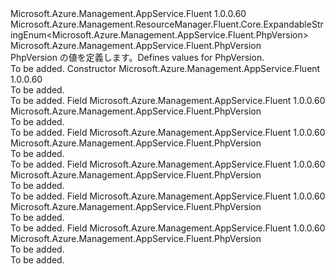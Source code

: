 <Type Name="PhpVersion" FullName="Microsoft.Azure.Management.AppService.Fluent.PhpVersion">
  <TypeSignature Language="C#" Value="public class PhpVersion : Microsoft.Azure.Management.ResourceManager.Fluent.Core.ExpandableStringEnum&lt;Microsoft.Azure.Management.AppService.Fluent.PhpVersion&gt;" />
  <TypeSignature Language="ILAsm" Value=".class public auto ansi beforefieldinit PhpVersion extends Microsoft.Azure.Management.ResourceManager.Fluent.Core.ExpandableStringEnum`1&lt;class Microsoft.Azure.Management.AppService.Fluent.PhpVersion&gt;" />
  <TypeSignature Language="DocId" Value="T:Microsoft.Azure.Management.AppService.Fluent.PhpVersion" />
  <TypeSignature Language="VB.NET" Value="Public Class PhpVersion&#xA;Inherits ExpandableStringEnum(Of PhpVersion)" />
  <TypeSignature Language="F#" Value="type PhpVersion = class&#xA;    inherit ExpandableStringEnum&lt;PhpVersion&gt;" />
  <AssemblyInfo>
    <AssemblyName>Microsoft.Azure.Management.AppService.Fluent</AssemblyName>
    <AssemblyVersion>1.0.0.60</AssemblyVersion>
  </AssemblyInfo>
  <Base>
    <BaseTypeName>Microsoft.Azure.Management.ResourceManager.Fluent.Core.ExpandableStringEnum&lt;Microsoft.Azure.Management.AppService.Fluent.PhpVersion&gt;</BaseTypeName>
    <BaseTypeArguments>
      <BaseTypeArgument TypeParamName="!0">Microsoft.Azure.Management.AppService.Fluent.PhpVersion</BaseTypeArgument>
    </BaseTypeArguments>
  </Base>
  <Interfaces />
  <Docs>
    <summary>
            <span data-ttu-id="f1bc8-101">PhpVersion の値を定義します。</span><span class="sxs-lookup"><span data-stu-id="f1bc8-101">Defines values for PhpVersion.</span></span>
            </summary>
    <remarks>To be added.</remarks>
  </Docs>
  <Members>
    <Member MemberName=".ctor">
      <MemberSignature Language="C#" Value="public PhpVersion ();" />
      <MemberSignature Language="ILAsm" Value=".method public hidebysig specialname rtspecialname instance void .ctor() cil managed" />
      <MemberSignature Language="DocId" Value="M:Microsoft.Azure.Management.AppService.Fluent.PhpVersion.#ctor" />
      <MemberSignature Language="VB.NET" Value="Public Sub New ()" />
      <MemberType>Constructor</MemberType>
      <AssemblyInfo>
        <AssemblyName>Microsoft.Azure.Management.AppService.Fluent</AssemblyName>
        <AssemblyVersion>1.0.0.60</AssemblyVersion>
      </AssemblyInfo>
      <Parameters />
      <Docs>
        <summary>To be added.</summary>
        <remarks>To be added.</remarks>
      </Docs>
    </Member>
    <Member MemberName="Off">
      <MemberSignature Language="C#" Value="public static readonly Microsoft.Azure.Management.AppService.Fluent.PhpVersion Off;" />
      <MemberSignature Language="ILAsm" Value=".field public static initonly class Microsoft.Azure.Management.AppService.Fluent.PhpVersion Off" />
      <MemberSignature Language="DocId" Value="F:Microsoft.Azure.Management.AppService.Fluent.PhpVersion.Off" />
      <MemberSignature Language="VB.NET" Value="Public Shared ReadOnly Off As PhpVersion " />
      <MemberSignature Language="F#" Value=" staticval mutable Off : Microsoft.Azure.Management.AppService.Fluent.PhpVersion" Usage="Microsoft.Azure.Management.AppService.Fluent.PhpVersion.Off" />
      <MemberType>Field</MemberType>
      <AssemblyInfo>
        <AssemblyName>Microsoft.Azure.Management.AppService.Fluent</AssemblyName>
        <AssemblyVersion>1.0.0.60</AssemblyVersion>
      </AssemblyInfo>
      <ReturnValue>
        <ReturnType>Microsoft.Azure.Management.AppService.Fluent.PhpVersion</ReturnType>
      </ReturnValue>
      <Docs>
        <summary>To be added.</summary>
        <remarks>To be added.</remarks>
      </Docs>
    </Member>
    <Member MemberName="V5_5">
      <MemberSignature Language="C#" Value="public static readonly Microsoft.Azure.Management.AppService.Fluent.PhpVersion V5_5;" />
      <MemberSignature Language="ILAsm" Value=".field public static initonly class Microsoft.Azure.Management.AppService.Fluent.PhpVersion V5_5" />
      <MemberSignature Language="DocId" Value="F:Microsoft.Azure.Management.AppService.Fluent.PhpVersion.V5_5" />
      <MemberSignature Language="VB.NET" Value="Public Shared ReadOnly V5_5 As PhpVersion " />
      <MemberSignature Language="F#" Value=" staticval mutable V5_5 : Microsoft.Azure.Management.AppService.Fluent.PhpVersion" Usage="Microsoft.Azure.Management.AppService.Fluent.PhpVersion.V5_5" />
      <MemberType>Field</MemberType>
      <AssemblyInfo>
        <AssemblyName>Microsoft.Azure.Management.AppService.Fluent</AssemblyName>
        <AssemblyVersion>1.0.0.60</AssemblyVersion>
      </AssemblyInfo>
      <ReturnValue>
        <ReturnType>Microsoft.Azure.Management.AppService.Fluent.PhpVersion</ReturnType>
      </ReturnValue>
      <Docs>
        <summary>To be added.</summary>
        <remarks>To be added.</remarks>
      </Docs>
    </Member>
    <Member MemberName="V5_6">
      <MemberSignature Language="C#" Value="public static readonly Microsoft.Azure.Management.AppService.Fluent.PhpVersion V5_6;" />
      <MemberSignature Language="ILAsm" Value=".field public static initonly class Microsoft.Azure.Management.AppService.Fluent.PhpVersion V5_6" />
      <MemberSignature Language="DocId" Value="F:Microsoft.Azure.Management.AppService.Fluent.PhpVersion.V5_6" />
      <MemberSignature Language="VB.NET" Value="Public Shared ReadOnly V5_6 As PhpVersion " />
      <MemberSignature Language="F#" Value=" staticval mutable V5_6 : Microsoft.Azure.Management.AppService.Fluent.PhpVersion" Usage="Microsoft.Azure.Management.AppService.Fluent.PhpVersion.V5_6" />
      <MemberType>Field</MemberType>
      <AssemblyInfo>
        <AssemblyName>Microsoft.Azure.Management.AppService.Fluent</AssemblyName>
        <AssemblyVersion>1.0.0.60</AssemblyVersion>
      </AssemblyInfo>
      <ReturnValue>
        <ReturnType>Microsoft.Azure.Management.AppService.Fluent.PhpVersion</ReturnType>
      </ReturnValue>
      <Docs>
        <summary>To be added.</summary>
        <remarks>To be added.</remarks>
      </Docs>
    </Member>
    <Member MemberName="V7">
      <MemberSignature Language="C#" Value="public static readonly Microsoft.Azure.Management.AppService.Fluent.PhpVersion V7;" />
      <MemberSignature Language="ILAsm" Value=".field public static initonly class Microsoft.Azure.Management.AppService.Fluent.PhpVersion V7" />
      <MemberSignature Language="DocId" Value="F:Microsoft.Azure.Management.AppService.Fluent.PhpVersion.V7" />
      <MemberSignature Language="VB.NET" Value="Public Shared ReadOnly V7 As PhpVersion " />
      <MemberSignature Language="F#" Value=" staticval mutable V7 : Microsoft.Azure.Management.AppService.Fluent.PhpVersion" Usage="Microsoft.Azure.Management.AppService.Fluent.PhpVersion.V7" />
      <MemberType>Field</MemberType>
      <AssemblyInfo>
        <AssemblyName>Microsoft.Azure.Management.AppService.Fluent</AssemblyName>
        <AssemblyVersion>1.0.0.60</AssemblyVersion>
      </AssemblyInfo>
      <ReturnValue>
        <ReturnType>Microsoft.Azure.Management.AppService.Fluent.PhpVersion</ReturnType>
      </ReturnValue>
      <Docs>
        <summary>To be added.</summary>
        <remarks>To be added.</remarks>
      </Docs>
    </Member>
    <Member MemberName="V7_1">
      <MemberSignature Language="C#" Value="public static readonly Microsoft.Azure.Management.AppService.Fluent.PhpVersion V7_1;" />
      <MemberSignature Language="ILAsm" Value=".field public static initonly class Microsoft.Azure.Management.AppService.Fluent.PhpVersion V7_1" />
      <MemberSignature Language="DocId" Value="F:Microsoft.Azure.Management.AppService.Fluent.PhpVersion.V7_1" />
      <MemberSignature Language="VB.NET" Value="Public Shared ReadOnly V7_1 As PhpVersion " />
      <MemberSignature Language="F#" Value=" staticval mutable V7_1 : Microsoft.Azure.Management.AppService.Fluent.PhpVersion" Usage="Microsoft.Azure.Management.AppService.Fluent.PhpVersion.V7_1" />
      <MemberType>Field</MemberType>
      <AssemblyInfo>
        <AssemblyName>Microsoft.Azure.Management.AppService.Fluent</AssemblyName>
        <AssemblyVersion>1.0.0.60</AssemblyVersion>
      </AssemblyInfo>
      <ReturnValue>
        <ReturnType>Microsoft.Azure.Management.AppService.Fluent.PhpVersion</ReturnType>
      </ReturnValue>
      <Docs>
        <summary>To be added.</summary>
        <remarks>To be added.</remarks>
      </Docs>
    </Member>
  </Members>
</Type>